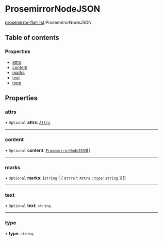 # ProsemirrorNodeJSON

[prosemirror-flat-list](../modules/prosemirror_flat_list.md).ProsemirrorNodeJSON

## Table of contents

### Properties

- [attrs](prosemirror_flat_list.ProsemirrorNodeJSON.md#attrs)
- [content](prosemirror_flat_list.ProsemirrorNodeJSON.md#content)
- [marks](prosemirror_flat_list.ProsemirrorNodeJSON.md#marks)
- [text](prosemirror_flat_list.ProsemirrorNodeJSON.md#text)
- [type](prosemirror_flat_list.ProsemirrorNodeJSON.md#type)

## Properties

### attrs

• `Optional` **attrs**: [`Attrs`]( https://prosemirror.net/docs/ref/#model.Attrs )

___

### content

• `Optional` **content**: [`ProsemirrorNodeJSON`](prosemirror_flat_list.ProsemirrorNodeJSON.md)[]

___

### marks

• `Optional` **marks**: (`string` \| { `attrs?`: [`Attrs`]( https://prosemirror.net/docs/ref/#model.Attrs ) ; `type`: `string`  })[]

___

### text

• `Optional` **text**: `string`

___

### type

• **type**: `string`
